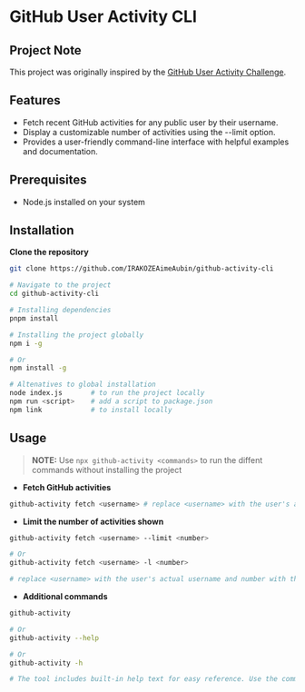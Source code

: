 # GitHub User Activity CLI

## Project Note
This project was originally inspired by the [GitHub User Activity Challenge](https://roadmap.sh/projects/github-user-activity).

## Features
- Fetch recent GitHub activities for any public user by their username.
- Display a customizable number of activities using the --limit option.
- Provides a user-friendly command-line interface with helpful examples and documentation.

## Prerequisites
- Node.js installed on your system

## Installation
**Clone the repository**
```bash
git clone https://github.com/IRAKOZEAimeAubin/github-activity-cli

# Navigate to the project
cd github-activity-cli

# Installing dependencies
pnpm install

# Installing the project globally
npm i -g

# Or
npm install -g

# Altenatives to global installation
node index.js       # to run the project locally
npm run <script>    # add a script to package.json
npm link            # to install locally
```

## Usage
> **NOTE:**
> Use `npx github-activity <commands>` to run the diffent commands without installing the project

- **Fetch GitHub activities**
```bash
github-activity fetch <username> # replace <username> with the user's actual username
```

- **Limit the number of activities shown**
```bash
github-activity fetch <username> --limit <number>

# Or
github-activity fetch <username> -l <number>

# replace <username> with the user's actual username and number with the number of activities needed(default is 10)
```

- **Additional commands**
```bash
github-activity 

# Or
github-activity --help

# Or
github-activity -h

# The tool includes built-in help text for easy reference. Use the commands above for more details
```